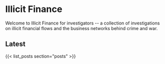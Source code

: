 ---
---

# Illicit Finance


Welcome to Illicit Finance for investigators -- a collection of investigations on illicit financial flows and the business networks behind crime and war.



## Latest

{{< list_posts section="posts" >}} 
